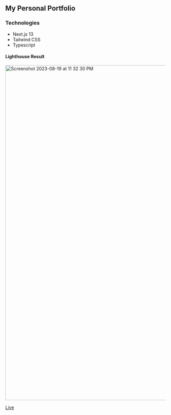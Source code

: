## My Personal Portfolio


### Technologies
* Next.js 13
* Tailwind CSS
* Typescript

#### Lighthouse Result
<img width="1050" alt="Screenshot 2023-08-19 at 11 32 30 PM" src="https://github.com/alaminsahed/portfolio-website/assets/57568263/9bcfa29a-359d-4590-bd39-820c8cbee5bf">



[Live](https://portfolio-website-fxrur3dr4-alaminsahed.vercel.app/)

